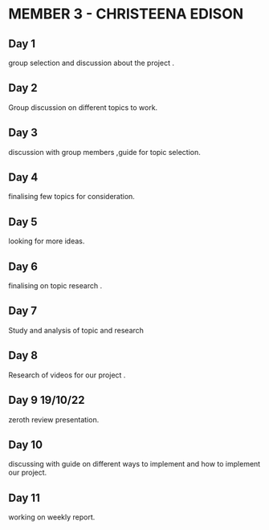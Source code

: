 # MEMBER 3 - CHRISTEENA EDISON 

## Day 1
group selection and discussion about the project .

## Day 2
Group discussion on different topics to work.

## Day 3
discussion with group members ,guide for topic selection.

## Day 4
finalising few topics for consideration.

## Day 5
looking for more ideas.

## Day 6 
finalising on topic research .

## Day 7 
Study and analysis of topic and research

## Day 8
Research of videos for our project .

## Day 9 19/10/22
zeroth review presentation.

## Day 10
discussing with guide on different ways to implement and how to implement our project.

## Day 11
working on weekly report.
